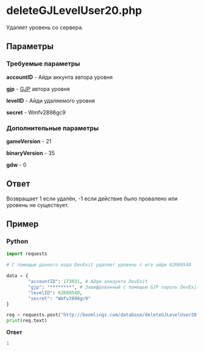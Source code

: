 # deleteGJLevelUser20.php

Удаляет уровень со сервера.

## Параметры

### Требуемые параметры

**accountID** - Айди аккунта автора уровня

**gjp** - [GJP](/topics/encryption/gjp.md) автора уровня

**levelID** - Айди удаляемого уровня

**secret** - Wmfv2898gc9

### Дополнительные параметры

**gameVersion** - 21

**binaryVersion** - 35

**gdw** - 0

## Ответ

Возвращает 1 если удалён, -1 если действие было провалено или уровень не существует.

## Пример

<!-- tabs:start -->

### **Python**

```py
import requests

# С помощью данного кода DevExit удаляет уровень с его айди 62689548

data = {
        "accountID": 173831, # Айди аккаунта DevExit
        "gjp": "********", # Зашифрованный с помощью GJP пароль DevExit
        "levelID": 62689548,
        "secret": "Wmfv2898gc9"
}

req = requests.post("http://boomlings.com/database/deleteGJLevelUser20.php", data=data)
print(req.text)
```

**Ответ**
```py
1
```

<!-- tabs:end -->
